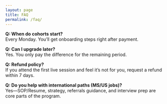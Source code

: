 ```yaml
---
layout: page
title: FAQ
permalink: /faq/
---
```


**Q: When do cohorts start?**  
Every Monday. You’ll get onboarding steps right after payment.

**Q: Can I upgrade later?**  
Yes. You only pay the difference for the remaining period.

**Q: Refund policy?**  
If you attend the first live session and feel it’s not for you, request a refund within 7 days.

**Q: Do you help with international paths (MS/US jobs)?**  
Yes—SOP/Resume, strategy, referrals guidance, and interview prep are core parts of the program.
